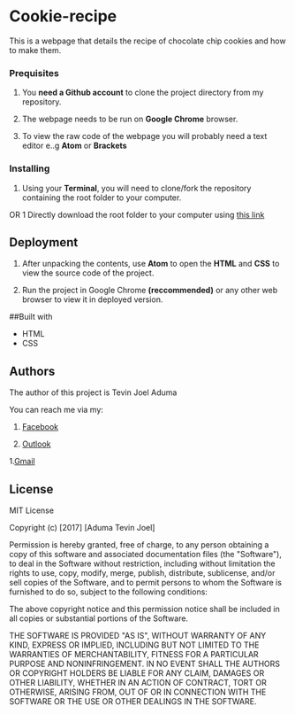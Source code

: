# Cookie-recipe
This is a webpage that details the recipe of chocolate chip cookies and how to make them.


### Prequisites
1. You **need a Github account** to clone the project directory from my repository.

1. The webpage needs to be run on **Google Chrome** browser.

1. To view the raw code of the webpage you will probably need a text editor e..g **Atom** or **Brackets**

### Installing
1. Using your **Terminal**, you will need to clone/fork the repository containing the root folder to your computer.

OR
1
Directly download the root folder to your computer using [this link](https://github.com/kurosakiaduma/Webpage/archive/master.zip)

## Deployment
1. After unpacking the contents, use **Atom** to open the **HTML** and **CSS** to view the source code of the project.

1. Run the project in Google Chrome **(reccommended)** or any other web browser to view it in deployed version.

##Built with
* HTML
* CSS

## Authors
The author of this project is Tevin Joel Aduma

You can reach me via my:
1. [Facebook](https://facebook.com/taduma)

1. [Outlook](mailto:tevin74@live.com)

1.[Gmail](mailto:kurosakiaduma@gmail.com)

## License
MIT License

Copyright (c) [2017] [Aduma Tevin Joel]

Permission is hereby granted, free of charge, to any person obtaining a copy
of this software and associated documentation files (the "Software"), to deal
in the Software without restriction, including without limitation the rights
to use, copy, modify, merge, publish, distribute, sublicense, and/or sell
copies of the Software, and to permit persons to whom the Software is
furnished to do so, subject to the following conditions:

The above copyright notice and this permission notice shall be included in all
copies or substantial portions of the Software.

THE SOFTWARE IS PROVIDED "AS IS", WITHOUT WARRANTY OF ANY KIND, EXPRESS OR
IMPLIED, INCLUDING BUT NOT LIMITED TO THE WARRANTIES OF MERCHANTABILITY,
FITNESS FOR A PARTICULAR PURPOSE AND NONINFRINGEMENT. IN NO EVENT SHALL THE
AUTHORS OR COPYRIGHT HOLDERS BE LIABLE FOR ANY CLAIM, DAMAGES OR OTHER
LIABILITY, WHETHER IN AN ACTION OF CONTRACT, TORT OR OTHERWISE, ARISING FROM,
OUT OF OR IN CONNECTION WITH THE SOFTWARE OR THE USE OR OTHER DEALINGS IN THE
SOFTWARE.
